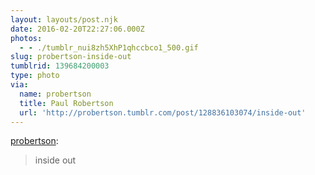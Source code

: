 ```yaml
---
layout: layouts/post.njk
date: 2016-02-20T22:27:06.000Z
photos:
  - - ./tumblr_nui8zh5XhP1qhccbco1_500.gif
slug: probertson-inside-out
tumblrid: 139684200003
type: photo
via:
  name: probertson
  title: Paul Robertson
  url: 'http://probertson.tumblr.com/post/128836103074/inside-out'
---
```

<p><a class="tumblr_blog" href="http://probertson.tumblr.com/post/128836103074">probertson</a>:</p>

<blockquote>
<p>inside out<br/></p>
</blockquote>
